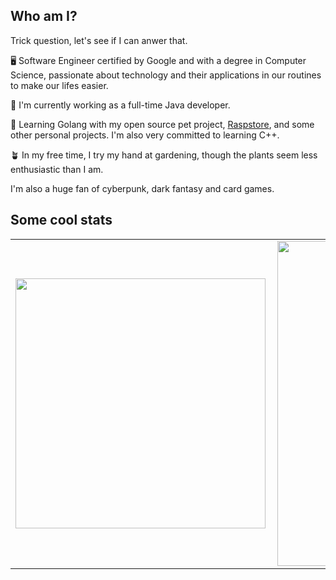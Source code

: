 ## Who am I?

Trick question, let's see if I can anwer that.

🖥️ Software Engineer certified by Google and with a degree in Computer Science, passionate about technology and their applications in our routines to make our lifes easier.

🎩 I'm currently working as a full-time Java developer.

📖 Learning Golang with my open source pet project, [Raspstore](https://github.com/murilo-bracero/raspstore), and some other personal projects. I'm also very committed to learning C++.

🪴 In my free time, I try my hand at gardening, though the plants seem less enthusiastic than I am.

I'm also a huge fan of cyberpunk, dark fantasy and card games.

## Some cool stats

<center>
<table>
    <tr>
        <td><img width="400px" align="left" src="https://github-readme-stats.vercel.app/api/top-langs/?username=murilo-bracero&hide=html&layout=compact&theme=tokyonight" /></td>
        <td><img width="520px" align="left" src="https://github-readme-stats.vercel.app/api?username=murilo-bracero&theme=tokyonight"/></td>
    </tr>   
</table>
</center>  
